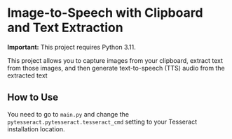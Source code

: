 # Image-to-Speech with Clipboard and Text Extraction

**Important:** This project requires Python 3.11.

This project allows you to capture images from your clipboard, extract text from those images, and then generate text-to-speech (TTS) audio from the extracted text

## How to Use
You need to go to `main.py` and change the `pytesseract.pytesseract.tesseract_cmd` setting to your Tesseract installation location.